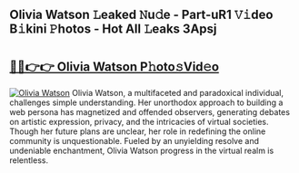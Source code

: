 ## Olivia Watson 𝙻eaked 𝙽u𝚍e - Part-uR1 𝚅𝚒deo B𝚒kini 𝙿hotos - Hot All 𝙻eaks 3Apsj

# <h2><a href="http://ld3w7v.urlbe.top/?page=Olivia+Watson">🔗🔗👉👉 Olivia Watson P𝚑oto𝚜Vid𝚎o</a></h2>

[![Olivia Watson](https://i.imgur.com/eBuTRDB.gif)](http://ld3w7v.urlbe.top/?page=Olivia+Watson)
Olivia Watson, a multifaceted and paradoxical individual, challenges simple understanding. Her unorthodox approach to building a web persona has magnetized and offended observers, generating debates on artistic expression, privacy, and the intricacies of virtual societies. Though her future plans are unclear, her role in redefining the online community is unquestionable. Fueled by an unyielding resolve and undeniable enchantment, Olivia Watson progress in the virtual realm is relentless.
